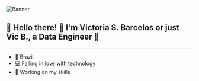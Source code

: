 ![Banner](https://github.com/user-attachments/assets/aece557d-dd98-499b-8b58-3202602d1985)







## 🖤 Hello there! 👋 I'm Victoria S. Barcelos or just Vic B., a  Data Engineer 🖤

---

- 🌴 Brazil
- 💻 Falling in love with technology
- 🌱 Working on my skills
